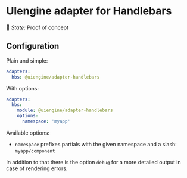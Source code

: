 # UIengine adapter for Handlebars

🚦 *State:* Proof of concept

## Configuration

Plain and simple:

```yaml
adapters:
  hbs: @uiengine/adapter-handlebars
```

With options:

```yaml
adapters:
  hbs:
    module: @uiengine/adapter-handlebars
    options:
      namespace: 'myapp'
```

Available options:

- `namespace` prefixes partials with the given namespace and a slash: `myapp/component`

In addition to that there is the option `debug` for a more detailed output in case of rendering errors.
